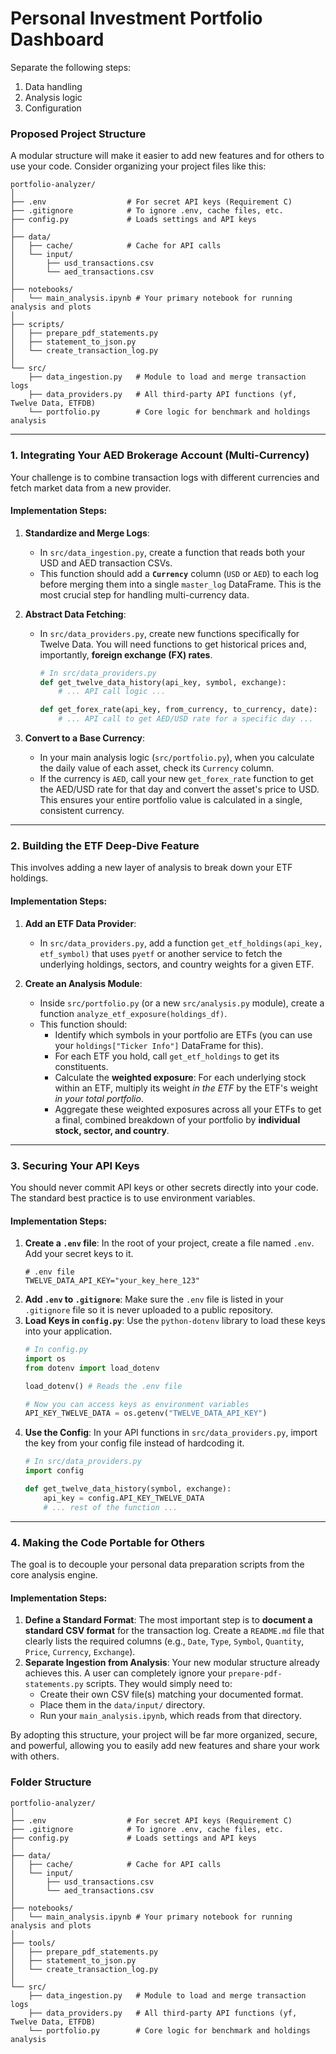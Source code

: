 # Personal Investment Portfolio Dashboard 

Separate the following steps:

1) Data handling
2) Analysis logic
3) Configuration


### Proposed Project Structure

A modular structure will make it easier to add new features and for others to use your code. Consider organizing your project files like this:

```
portfolio-analyzer/
│
├── .env                  # For secret API keys (Requirement C)
├── .gitignore            # To ignore .env, cache files, etc.
├── config.py             # Loads settings and API keys
│
├── data/
│   ├── cache/            # Cache for API calls
│   └── input/
│       ├── usd_transactions.csv
│       └── aed_transactions.csv
│
├── notebooks/
│   └── main_analysis.ipynb # Your primary notebook for running analysis and plots
│
├── scripts/                  
│   ├── prepare_pdf_statements.py
│   ├── statement_to_json.py
│   └── create_transaction_log.py
│
└── src/
    ├── data_ingestion.py   # Module to load and merge transaction logs
    ├── data_providers.py   # All third-party API functions (yf, Twelve Data, ETFDB)
    └── portfolio.py        # Core logic for benchmark and holdings analysis
```

-----

### 1. Integrating Your AED Brokerage Account (Multi-Currency)

Your challenge is to combine transaction logs with different currencies and fetch market data from a new provider.

#### **Implementation Steps:**

1.  **Standardize and Merge Logs**:

      * In `src/data_ingestion.py`, create a function that reads both your USD and AED transaction CSVs.
      * This function should add a **`Currency`** column (`USD` or `AED`) to each log before merging them into a single `master_log` DataFrame. This is the most crucial step for handling multi-currency data.

2.  **Abstract Data Fetching**:

      * In `src/data_providers.py`, create new functions specifically for Twelve Data. You will need functions to get historical prices and, importantly, **foreign exchange (FX) rates**.
        ```python
        # In src/data_providers.py
        def get_twelve_data_history(api_key, symbol, exchange):
            # ... API call logic ...

        def get_forex_rate(api_key, from_currency, to_currency, date):
            # ... API call to get AED/USD rate for a specific day ...
        ```

3.  **Convert to a Base Currency**:

      * In your main analysis logic (`src/portfolio.py`), when you calculate the daily value of each asset, check its `Currency` column.
      * If the currency is `AED`, call your new `get_forex_rate` function to get the AED/USD rate for that day and convert the asset's price to USD. This ensures your entire portfolio value is calculated in a single, consistent currency.

-----

### 2. Building the ETF Deep-Dive Feature

This involves adding a new layer of analysis to break down your ETF holdings.

#### **Implementation Steps:**

1.  **Add an ETF Data Provider**:

      * In `src/data_providers.py`, add a function `get_etf_holdings(api_key, etf_symbol)` that uses `pyetf` or another service to fetch the underlying holdings, sectors, and country weights for a given ETF.

2.  **Create an Analysis Module**:

      * Inside `src/portfolio.py` (or a new `src/analysis.py` module), create a function `analyze_etf_exposure(holdings_df)`.
      * This function should:
          * Identify which symbols in your portfolio are ETFs (you can use your `holdings["Ticker Info"]` DataFrame for this).
          * For each ETF you hold, call `get_etf_holdings` to get its constituents.
          * Calculate the **weighted exposure**: For each underlying stock within an ETF, multiply its weight *in the ETF* by the ETF's weight *in your total portfolio*.
          * Aggregate these weighted exposures across all your ETFs to get a final, combined breakdown of your portfolio by **individual stock, sector, and country**.

-----

### 3. Securing Your API Keys

You should never commit API keys or other secrets directly into your code. The standard best practice is to use environment variables.

#### **Implementation Steps:**

1.  **Create a `.env` file**: In the root of your project, create a file named `.env`. Add your secret keys to it.
    ```
    # .env file
    TWELVE_DATA_API_KEY="your_key_here_123"
    ```
2.  **Add `.env` to `.gitignore`**: Make sure the `.env` file is listed in your `.gitignore` file so it is never uploaded to a public repository.
3.  **Load Keys in `config.py`**: Use the `python-dotenv` library to load these keys into your application.
    ```python
    # In config.py
    import os
    from dotenv import load_dotenv

    load_dotenv() # Reads the .env file

    # Now you can access keys as environment variables
    API_KEY_TWELVE_DATA = os.getenv("TWELVE_DATA_API_KEY")
    ```
4.  **Use the Config**: In your API functions in `src/data_providers.py`, import the key from your config file instead of hardcoding it.
    ```python
    # In src/data_providers.py
    import config

    def get_twelve_data_history(symbol, exchange):
        api_key = config.API_KEY_TWELVE_DATA
        # ... rest of the function ...
    ```

-----

### 4. Making the Code Portable for Others

The goal is to decouple your personal data preparation scripts from the core analysis engine.

#### **Implementation Steps:**

1.  **Define a Standard Format**: The most important step is to **document a standard CSV format** for the transaction log. Create a `README.md` file that clearly lists the required columns (e.g., `Date`, `Type`, `Symbol`, `Quantity`, `Price`, `Currency`, `Exchange`).
2.  **Separate Ingestion from Analysis**: Your new modular structure already achieves this. A user can completely ignore your `prepare-pdf-statements.py` scripts. They would simply need to:
      * Create their own CSV file(s) matching your documented format.
      * Place them in the `data/input/` directory.
      * Run your `main_analysis.ipynb`, which reads from that directory.

By adopting this structure, your project will be far more organized, secure, and powerful, allowing you to easily add new features and share your work with others.

### Folder Structure

```
portfolio-analyzer/
│
├── .env                  # For secret API keys (Requirement C)
├── .gitignore            # To ignore .env, cache files, etc.
├── config.py             # Loads settings and API keys
│
├── data/
│   ├── cache/            # Cache for API calls
│   └── input/
│       ├── usd_transactions.csv
│       └── aed_transactions.csv
│
├── notebooks/
│   └── main_analysis.ipynb # Your primary notebook for running analysis and plots
│
├── tools/                  
│   ├── prepare_pdf_statements.py
│   ├── statement_to_json.py
│   └── create_transaction_log.py
│
└── src/
    ├── data_ingestion.py   # Module to load and merge transaction logs
    ├── data_providers.py   # All third-party API functions (yf, Twelve Data, ETFDB)
    └── portfolio.py        # Core logic for benchmark and holdings analysis
```